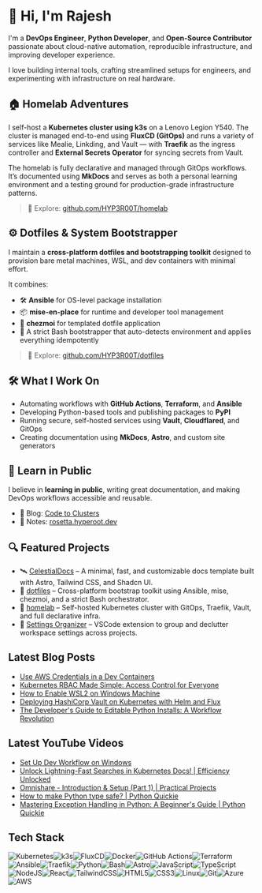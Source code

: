 # 👋 Hi, I'm Rajesh

I'm a **DevOps Engineer**, **Python Developer**, and **Open-Source Contributor** passionate about cloud-native automation, reproducible infrastructure, and improving developer experience.

I love building internal tools, crafting streamlined setups for engineers, and experimenting with infrastructure on real hardware.

## 🏠 Homelab Adventures

I self-host a **Kubernetes cluster using k3s** on a Lenovo Legion Y540. The cluster is managed end-to-end using **FluxCD (GitOps)** and runs a variety of services like Mealie, Linkding, and Vault — with **Traefik** as the ingress controller and **External Secrets Operator** for syncing secrets from Vault.

The homelab is fully declarative and managed through GitOps workflows. It’s documented using **MkDocs** and serves as both a personal learning environment and a testing ground for production-grade infrastructure patterns.

> 🔗 Explore: [github.com/HYP3R00T/homelab](https://github.com/HYP3R00T/homelab)

## ⚙️ Dotfiles & System Bootstrapper

I maintain a **cross-platform dotfiles and bootstrapping toolkit** designed to provision bare metal machines, WSL, and dev containers with minimal effort.

It combines:

- 🛠️ **Ansible** for OS-level package installation
- 📦 **mise-en-place** for runtime and developer tool management
- 🧩 **chezmoi** for templated dotfile application
- 🧪 A strict Bash bootstrapper that auto-detects environment and applies everything idempotently

> 🔗 Explore: [github.com/HYP3R00T/dotfiles](https://github.com/HYP3R00T/dotfiles)

## 🛠️ What I Work On

- Automating workflows with **GitHub Actions**, **Terraform**, and **Ansible**
- Developing Python-based tools and publishing packages to **PyPI**
- Running secure, self-hosted services using **Vault**, **Cloudflared**, and GitOps
- Creating documentation using **MkDocs**, **Astro**, and custom site generators

## 🧠 Learn in Public

I believe in **learning in public**, writing great documentation, and making DevOps workflows accessible and reusable.

- 📝 Blog: [Code to Clusters](https://hyperoot.substack.com/)
- 📓 Notes: [rosetta.hyperoot.dev](https://rosetta.hyperoot.dev)

## 🔍 Featured Projects

- 🛰️ [CelestialDocs](https://github.com/HYP3R00T/CelestialDocs) – A minimal, fast, and customizable docs template built with Astro, Tailwind CSS, and Shadcn UI.
- 🧰 [dotfiles](https://github.com/HYP3R00T/dotfiles) – Cross-platform bootstrap toolkit using Ansible, mise, chezmoi, and a strict Bash orchestrator.
- 🔐 [homelab](https://github.com/HYP3R00T/homelab) – Self-hosted Kubernetes cluster with GitOps, Traefik, Vault, and full declarative infra.
- 🧹 [Settings Organizer](https://github.com/HYP3R00T/settings-organizer) – VSCode extension to group and declutter workspace settings across projects.

## Latest Blog Posts

- [Use AWS Credentials in a Dev Containers](https://hyperoot.substack.com/p/use-aws-credentials-in-a-dev-containers)
- [Kubernetes RBAC Made Simple: Access Control for Everyone](https://hyperoot.substack.com/p/kubernetes-rbac-made-simple-access)
- [How to Enable WSL2 on Windows Machine](https://hyperoot.substack.com/p/how-to-enable-wsl2-on-windows-machine)
- [Deploying HashiCorp Vault on Kubernetes with Helm and Flux](https://hyperoot.substack.com/p/deploying-hashicorp-vault-on-kubernetes)
- [The Developer's Guide to Editable Python Installs: A Workflow Revolution](https://hyperoot.substack.com/p/the-developers-guide-to-editable)

## Latest YouTube Videos

- [Set Up Dev Workflow on Windows](https://www.youtube.com/watch?v=CwBVM5h-thU)
- [Unlock Lightning-Fast Searches in Kubernetes Docs! | Efficiency Unlocked](https://www.youtube.com/watch?v=vKvItF9I9Qw)
- [Omnishare - Introduction &amp; Setup (Part 1) | Practical Projects](https://www.youtube.com/watch?v=Qe6tOWsu4o4)
- [How to make Python type safe? | Python Quickie](https://www.youtube.com/watch?v=0GykkEEOxkA)
- [Mastering Exception Handling in Python: A Beginner&#39;s Guide | Python Quickie](https://www.youtube.com/watch?v=zYW3f9kMwbA)

## Tech Stack

<img src="https://img.shields.io/badge/Kubernetes-326CE5.svg?style=for-the-badge&logo=kubernetes&logoColor=white" alt="Kubernetes"/><img src="https://img.shields.io/badge/k3s-FFCC00.svg?style=for-the-badge&logo=k3s&logoColor=black" alt="k3s"/><img src="https://img.shields.io/badge/FluxCD-0D74FF.svg?style=for-the-badge&logo=fluxcd&logoColor=white" alt="FluxCD"/><img src="https://img.shields.io/badge/docker-0db7ed.svg?style=for-the-badge&logo=docker&logoColor=white" alt="Docker"/><img src="https://img.shields.io/badge/GitHub_Actions-2088FF.svg?style=for-the-badge&logo=github-actions&logoColor=white" alt="GitHub Actions"/><img src="https://img.shields.io/badge/Terraform-623CE4.svg?style=for-the-badge&logo=terraform&logoColor=white" alt="Terraform"/><img src="https://img.shields.io/badge/Ansible-EE0000.svg?style=for-the-badge&logo=ansible&logoColor=white" alt="Ansible"/><img src="https://img.shields.io/badge/Traefik-24A1C1.svg?style=for-the-badge&logo=traefikproxy&logoColor=white" alt="Traefik"/><img src="https://img.shields.io/badge/python-3776AB.svg?style=for-the-badge&logo=python&logoColor=white" alt="Python"/><img src="https://img.shields.io/badge/Bash-4EAA25?style=for-the-badge&logo=gnubash&logoColor=black" alt="Bash"/><img src="https://img.shields.io/badge/astro-BC52EE.svg?style=for-the-badge&logo=astro&logoColor=white" alt="Astro"/><img src="https://img.shields.io/badge/javascript-323330.svg?style=for-the-badge&logo=javascript&logoColor=F7DF1E" alt="JavaScript"/><img src="https://img.shields.io/badge/typescript-007ACC.svg?style=for-the-badge&logo=typescript&logoColor=white" alt="TypeScript"/><img src="https://img.shields.io/badge/node.js-6DA55F?style=for-the-badge&logo=node.js&logoColor=white" alt="NodeJS"/><img src="https://img.shields.io/badge/react-20232a.svg?style=for-the-badge&logo=react&logoColor=61DAFB" alt="React"/><img src="https://img.shields.io/badge/tailwindcss-38B2AC.svg?style=for-the-badge&logo=tailwind-css&logoColor=white" alt="TailwindCSS"/><img src="https://img.shields.io/badge/html5-E34F26.svg?style=for-the-badge&logo=html5&logoColor=white" alt="HTML5"/><img src="https://img.shields.io/badge/css3-1572B6.svg?style=for-the-badge&logo=css3&logoColor=white" alt="CSS3"/><img src="https://img.shields.io/badge/Linux-FCC624?style=for-the-badge&logo=linux&logoColor=black" alt="Linux"/><img src="https://img.shields.io/badge/Git-fc6d26?style=for-the-badge&logo=git&logoColor=white" alt="Git"/><img src="https://img.shields.io/badge/Azure-0078D4.svg?style=for-the-badge&logo=microsoftazure&logoColor=white" alt="Azure"/><img src="https://img.shields.io/badge/AWS-FF9900.svg?style=for-the-badge&logo=amazonwebservices&logoColor=white" alt="AWS"/>
